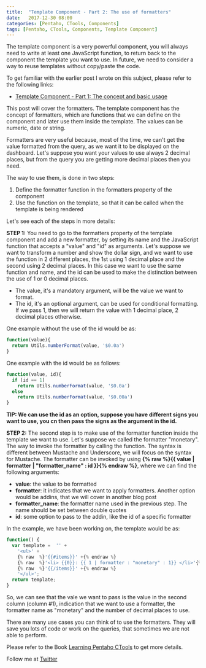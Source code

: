 ```yaml
---
title:  "Template Component - Part 2: The use of formatters"
date:   2017-12-30 08:00
categories: [Pentaho, CTools, Components]
tags: [Pentaho, CTools, Components, Template Component]
---
```


The template component is a very powerful component, you will always need to write at least one JavaScript function, to return back to the component the template you want to use. In future, we need to consider a way to reuse templates without copy/paste the code.  


To get familiar with the earlier post I wrote on this subject, please refer to the following links: 

- [Template Component - Part 1: The concept and basic usage](http://mfgaspar.github.io/2017/Template-Component-Part-1/)

This post will cover the formatters. The template component has the concept of formatters, which are functions that we can define on the component and later use them inside the template. The values can be numeric, date or string. 

Formatters are very useful because, most of the time, we can't get the value formatted from the query, as we want it to be displayed on the dashboard. Let's suppose you want your values to use always 2 decimal places, but from the query you are getting more decimal places then you need. 

The way to use them, is done in two steps:

1. Define the formatter function in the formatters property of the component 
2. Use the function on the template, so that it can be called when the template is being rendered

Let's see each of the steps in more details:

**STEP 1:** 
You need to go to the formatters property of the template component and add a new formatter, by setting its name and the JavaScript function that accepts a "value" and "id" as arguments. Let's suppose we want to transform a number and show the dollar sign, and we want to use the function in 2 different places, the 1st using 1 decimal place and the second using 2 decimal places. In this case we want to use the same function and name, and the id can be used to make the distinction between the use of 1 or 0 decimal places.

- The value, it's a mandatory argument, will be the value we want to format. 
- The id, it's an optional argument, can be used for conditional formatting. If we pass 1, then we will return the value with 1 decimal place, 2 decimal places otherwise.

One example without the use of the id would be as:

```javascript
function(value){	
  return Utils.numberFormat(value, '$0.0a')
}
```

One example with the id would be as follows:

```javascript
function(value, id){
  if (id == 1)	
    return Utils.numberFormat(value, '$0.0a')
  else
    return Utils.numberFormat(value, '$0.00a')
}
```

**TIP: We can use the id as an option, suppose you have different signs you want to use, you cn then pass the signs as the argument in the id.**

**STEP 2:**
The second step is to make use of the formatter function inside the template we want to use. Let's suppose we called the formatter "monetary". The way to invoke the formatter by calling the function. The syntax is different between Mustache and Underscore, we will focus on the syntax for Mustache. The formatter can be invoked by using  **{% raw  %}{{ value | formatter | "formatter_name" : id }}{% endraw  %}**, where we can find the following arguments:

- **value**: the value to be formatted
- **formatter**: it indicates that we want to apply formatters. Another option would be addins, that we will cover in another blog post
- **formatter_name**: the formatter name used in the previous step. The name should be set between double quotes
- **id**: some option to pass to the addin, like the id of a specific formatter

In the example, we have been working on, the template would be as:

```js
function() { 
  var template =  '' +
    '<ul>' +
    {% raw  %}'{{#items}}' +{% endraw %}
    {% raw  %}'<li> {{0}}: {{ 1 | formatter : "monetary" : 1}} </li>'{% endraw %}+
    {% raw  %}'{{/items}}' +{% endraw %}
    '</ul>'; 
  return template;
} 
```
So, we can see that the vale we want to pass is the value in the second column (column #1), indication that we want to use a formatter, the formatter name as "monetary" and the number of decimal places to use. 

There are many use cases you can think of to use the formatters. They will save you lots of code or work on the queries, that sometimes we are not able to perform.

Please refer to the Book [Learning Pentaho CTools](https://www.packtpub.com/big-data-and-business-intelligence/learning-pentaho-ctools) to get more details.



Follow me at [Twitter](https://twitter.com/migfgaspar)

[Live Insights]: #


